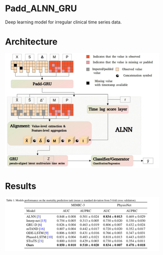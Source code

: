 # Padd_ALNN_GRU
Deep learning model for irregular clinical time series data.

# Architecture
![](assets/architecture.jpg)

# Results
![](assets/results.png)
